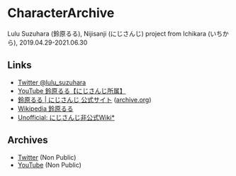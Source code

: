 # CharacterArchive
Lulu Suzuhara (鈴原るる), Nijisanji (にじさんじ) project from Ichikara (いちから), 2019.04.29-2021.06.30

## Links
- [Twitter @lulu_suzuhara](https://twitter.com/lulu_suzuhara)
- [YouTube 鈴原るる【にじさんじ所属】](https://www.youtube.com/channel/UC_a1ZYZ8ZTXpjg9xUY9sj8w)
- [鈴原るる | にじさんじ 公式サイト](https://www.nijisanji.jp/members/lulu-suzuhara) ([archive.org](https://web.archive.org/web/20210701014618/https://www.nijisanji.jp/members/lulu-suzuhara))
- [Wikipedia 鈴原るる](https://ja.wikipedia.org/wiki/%E9%88%B4%E5%8E%9F%E3%82%8B%E3%82%8B)
- [Unofficial: にじさんじ非公式Wiki*](https://wikiwiki.jp/nijisanji/%E9%88%B4%E5%8E%9F%E3%82%8B%E3%82%8B)

## Archives

- [Twitter](https://github.com/archivedc/TwitterArchives-Lulu-Suzuhara-2019-Ichikara-Nijisanji) (Non Public)
- [YouTube](https://github.com/archivedc/YouTubeArchives-Lulu-Suzuhara-2019-Ichikara-Nijisanji) (Non Public)
